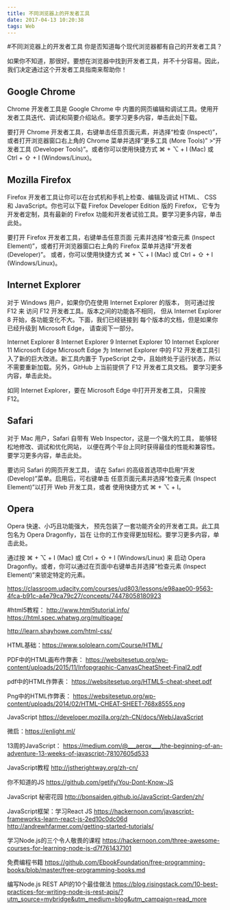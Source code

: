 ```yaml
---
title: 不同浏览器上的开发者工具
date: 2017-04-13 10:20:38
tags: Web
---
```


#不同浏览器上的开发者工具
你是否知道每个现代浏览器都有自己的开发者工具？

如果你不知道，那很好。要想在浏览器中找到开发者工具，并不十分容易。因此，我们决定通过这个开发者工具指南来帮助你！

## Google Chrome
Chrome 开发者工具是 Google Chrome 中 内置的网页编辑和调试工具。使用开发者工具迭代、调试和简要介绍站点。要学习更多内容，单击此处|下载。

要打开 Chrome 开发者工具，右键单击任意页面元素，并选择“检查 (Inspect)”，或者打开浏览器窗口右上角的 Chrome 菜单并选择“更多工具 (More Tools)” >“开发者工具 (Developer Tools)”。或者你可以使用快捷方式 ⌘ + ⌥ + I (Mac) 或 Ctrl + ⇧ + I (Windows/Linux)。
<!--more-->
## Mozilla Firefox
Firefox 开发者工具让你可以在台式机和手机上检查、编辑及调试 HTML、 CSS 和 JavaScript。你也可以下载 Firefox Developer Edition 版的 Firefox， 它专为开发者定制，具有最新的 Firefox 功能和开发者试验工具。要学习更多内容，单击此处。

要打开 Firefox 开发者工具，右键单击任意页面 元素并选择“检查元素 (Inspect Element)”，或者打开浏览器窗口右上角的 Firefox 菜单并选择“开发者 (Developer)”。 或者，你可以使用快捷方式 ⌘ + ⌥ + I (Mac) 或 Ctrl + ⇧ + I (Windows/Linux)。

## Internet Explorer
对于 Windows 用户，如果你仍在使用 Internet Explorer 的版本， 则可通过按 F12 来 访问 F12 开发者工具。版本之间的功能各不相同， 但从 Internet Explorer 8 开始，各功能变化不大。下面，我们已经链接到 每个版本的文档，但是如果你已经升级到 Microsoft Edge， 请查阅下一部分。

Internet Explorer 8
Internet Explorer 9
Internet Explorer 10
Internet Explorer 11
Microsoft Edge
Microsoft Edge 为 Internet Explorer 中的 F12 开发者工具引入了新的巨大改进。新工具内置于 TypeScript 之中，且始终处于运行状态，所以不需要重新加载。另外，GitHub 上当前提供了 F12 开发者工具文档。 要学习更多内容，单击此处。

如同 Internet Explorer，要在 Microsoft Edge 中打开开发者工具， 只需按 F12。

## Safari
对于 Mac 用户，Safari 自带有 Web Inspector，这是一个强大的工具， 能够轻松地修改、调试和优化网站， 以便在两个平台上同时获得最佳的性能和兼容性。要学习更多内容，单击此处。

要访问 Safari 的网页开发工具， 请在 Safari 的高级首选项中启用“开发 (Develop)”菜单。启用后，可右键单击 任意页面元素并选择“检查元素 (Inspect Element)”以打开 Web 开发工具，或者 使用快捷方式 ⌘ + ⌥ + I。

## Opera
Opera 快速、小巧且功能强大， 预先包装了一套功能齐全的开发者工具。此工具包名为 Opera Dragonfly，旨在 让你的工作变得更加轻松。要学习更多内容，单击此处。

通过按 ⌘ + ⌥ + I (Mac) 或 Ctrl + ⇧ + I (Windows/Linux) 来 启动 Opera Dragonfly。或者，你可以通过在页面中右键单击并选择“检查元素 (Inspect Element)”来锁定特定的元素。


https://classroom.udacity.com/courses/ud803/lessons/e98aae00-9563-4fca-b91c-a4e79ca79c27/concepts/74478058180923



#html5教程：
http://www.html5tutorial.info/
https://html.spec.whatwg.org/multipage/

http://learn.shayhowe.com/html-css/

HTML基础：https://www.sololearn.com/Course/HTML/

PDF中的HTML画布作弊表：
https://websitesetup.org/wp-content/uploads/2015/11/Infopgraphic-CanvasCheatSheet-Final2.pdf

pdf中的HTML作弊表：
https://websitesetup.org/HTML5-cheat-sheet.pdf

Png中的HTML作弊表：
https://websitesetup.org/wp-content/uploads/2014/02/HTML-CHEAT-SHEET-768x8555.png

JavaScript
https://developer.mozilla.org/zh-CN/docs/Web/JavaScript

微启：https://enlight.ml/

13周的JavaScript：
https://medium.com/@___aerox___/the-beginning-of-an-adventure-13-weeks-of-javascript-78107605d533


 JavaScript教程
http://jstherightway.org/zh-cn/

你不知道的JS
https://github.com/getify/You-Dont-Know-JS

JavaScript 秘密花园
http://bonsaiden.github.io/JavaScript-Garden/zh/

JavaScript框架：学习React JS
https://hackernoon.com/javascript-frameworks-learn-react-js-2ed10c0dc06d
http://andrewhfarmer.com/getting-started-tutorials/


学习Node.js的三个令人敬畏的课程
https://hackernoon.com/three-awesome-courses-for-learning-node-js-d7f761437101

免费编程书籍
https://github.com/EbookFoundation/free-programming-books/blob/master/free-programming-books.md

编写Node.js REST API的10个最佳做法
https://blog.risingstack.com/10-best-practices-for-writing-node-js-rest-apis/?utm_source=mybridge&utm_medium=blog&utm_campaign=read_more






